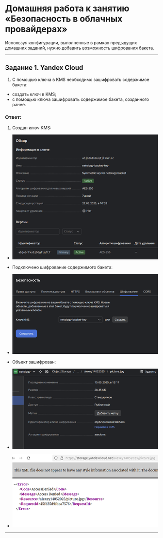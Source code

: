 # Домашняя работа к занятию «Безопасность в облачных провайдерах»  

Используя конфигурации, выполненные в рамках предыдущих домашних заданий, нужно добавить возможность шифрования бакета.

---

## Задание 1. Yandex Cloud   

1. С помощью ключа в KMS необходимо зашифровать содержимое бакета:

 - создать ключ в KMS;
 - с помощью ключа зашифровать содержимое бакета, созданного ранее.

### Ответ:

1. Создан ключ KMS:</br>
 - ![1_1](https://github.com/AlekseyStroitelev/Homework/blob/main/Project/15.3/screenshots/project1_1.png)</br>
 
 - Подключено шифрование содержимого бакета:</br>

 - ![1_2](https://github.com/AlekseyStroitelev/Homework/blob/main/Project/15.3/screenshots/project1_2.png)</br>

 - Объект зашифрован:</br>

 - ![1_3](https://github.com/AlekseyStroitelev/Homework/blob/main/Project/15.3/screenshots/project1_3.png)</br>

 - ![1_4](https://github.com/AlekseyStroitelev/Homework/blob/main/Project/15.3/screenshots/project1_4.png)</br>

--- 
